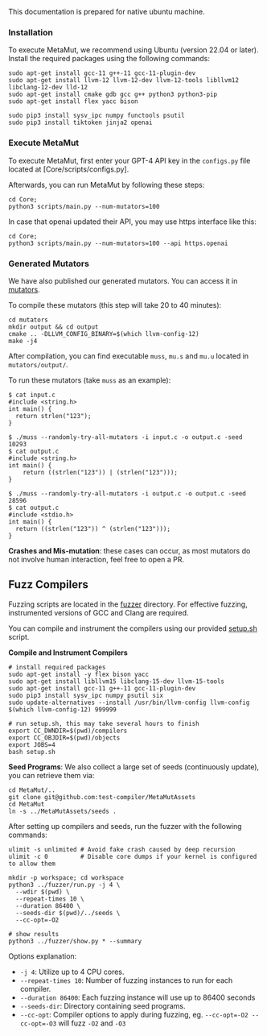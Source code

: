 This documentation is prepared for native ubuntu machine.

### Installation

To execute MetaMut, we recommend using Ubuntu (version 22.04 or later).
Install the required packages using the following commands:
```
sudo apt-get install gcc-11 g++-11 gcc-11-plugin-dev
sudo apt-get install llvm-12 llvm-12-dev llvm-12-tools libllvm12 libclang-12-dev lld-12
sudo apt-get install cmake gdb gcc g++ python3 python3-pip
sudo apt-get install flex yacc bison

sudo pip3 install sysv_ipc numpy functools psutil
sudo pip3 install tiktoken jinja2 openai
```

### Execute MetaMut

To execute MetaMut, first enter your GPT-4 API key in the `configs.py` file located at [Core/scripts/configs.py].

Afterwards, you can run MetaMut by following these steps:
```
cd Core;
python3 scripts/main.py --num-mutators=100
```

In case that openai updated their API, you may use https interface like this:
```
cd Core;
python3 scripts/main.py --num-mutators=100 --api https.openai
```

### Generated Mutators

We have also published our generated mutators. You can access it in [mutators](mutators).

To compile these mutators (this step will take 20 to 40 minutes):
```
cd mutators
mkdir output && cd output
cmake .. -DLLVM_CONFIG_BINARY=$(which llvm-config-12)
make -j4
```
After compilation, you can find executable `muss`, `mu.s` and `mu.u` located in `mutators/output/`.

To run these mutators (take `muss` as an example):
```
$ cat input.c
#include <string.h>
int main() {
  return strlen("123");
}

$ ./muss --randomly-try-all-mutators -i input.c -o output.c -seed 10293
$ cat output.c
#include <string.h>
int main() {
    return ((strlen("123")) | (strlen("123")));
}

$ ./muss --randomly-try-all-mutators -i output.c -o output.c -seed 28596
$ cat output.c
#include <stdio.h>
int main() {
  return ((strlen("123")) ^ (strlen("123")));
}
```

**Crashes and Mis-mutation**: these cases can occur, as most mutators do not involve human interaction, feel free to open a PR.

## Fuzz Compilers

Fuzzing scripts are located in the [fuzzer](fuzzer) directory. For effective fuzzing, instrumented versions of GCC and Clang are required.

You can compile and instrument the compilers using our provided [setup.sh](setup.sh) script.

**Compile and Instrument Compilers**
```
# install required packages
sudo apt-get install -y flex bison yacc
sudo apt-get install libllvm15 libclang-15-dev llvm-15-tools
sudo apt-get install gcc-11 g++-11 gcc-11-plugin-dev
sudo pip3 install sysv_ipc numpy psutil six
sudo update-alternatives --install /usr/bin/llvm-config llvm-config $(which llvm-config-12) 999999

# run setup.sh, this may take several hours to finish
export CC_DWNDIR=$(pwd)/compilers
export CC_OBJDIR=$(pwd)/objects
export JOBS=4
bash setup.sh
```

**Seed Programs**:
We also collect a large set of seeds (continuously update), you can retrieve them via:
```
cd MetaMut/..
git clone git@github.com:test-compiler/MetaMutAssets
cd MetaMut
ln -s ../MetaMutAssets/seeds .
```

After setting up compilers and seeds, run the fuzzer with the following commands:
```
ulimit -s unlimited # Avoid fake crash caused by deep recursion
ulimit -c 0         # Disable core dumps if your kernel is configured to allow them

mkdir -p workspace; cd workspace
python3 ../fuzzer/run.py -j 4 \
  --wdir $(pwd) \
  --repeat-times 10 \
  --duration 86400 \
  --seeds-dir $(pwd)/../seeds \
  --cc-opt=-O2

# show results
python3 ../fuzzer/show.py * --summary
```

Options explanation:
- `-j 4`: Utilize up to 4 CPU cores.
- `--repeat-times 10`: Number of fuzzing instances to run for each compiler.
- `--duration 86400`: Each fuzzing instance will use up to 86400 seconds
- `--seeds-dir`: Directory containing seed programs.
- `--cc-opt`: Compiler options to apply during fuzzing, eg. `--cc-opt=-O2 --cc-opt=-O3` will fuzz `-O2` and `-O3`
